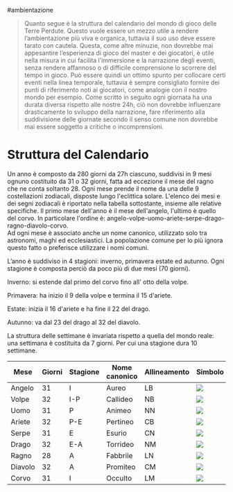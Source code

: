 #ambientazione 
>Quanto segue è la struttura del calendario del mondo di gioco delle Terre Perdute. Questo vuole essere un mezzo utile a rendere l’ambientazione più viva e organica, tuttavia il suo uso deve essere tarato con cautela. 
>Questa, come altre minuzie, non dovrebbe mai appesantire l’esperienza di gioco del master e dei giocatori, è utile nella misura in cui facilita l’immersione e la narrazione degli eventi, senza rendere affannoso o di difficile comprensione lo scorrere del tempo in gioco. 
>Può essere quindi un ottimo spunto per collocare certi eventi nella linea temporale, tuttavia è sempre consigliato fornire dei punti di riferimento noti ai giocatori, come analogie con il nostro mondo per esempio. 
>Come scritto in seguito ogni giornata ha una durata diversa rispetto alle nostre 24h, ciò non dovrebbe influenzare drasticamente lo sviluppo della narrazione, fare riferimento alla suddivisione delle giornate secondo il senso comune non dovrebbe mai essere soggetto a critiche o incomprensioni. 

# Struttura del Calendario
Un anno è composto da 280 giorni da 27h ciascuno, suddivisi in 9 mesi ognuno costituito da 31 o 32 giorni, fatta ad eccezione il mese del ragno che ne conta soltanto 28. Ogni mese prende il nome da una delle 9 costellazioni zodiacali, disposte lungo l'eclittica solare. L'elenco dei mesi e dei segni zodiacali è riportato nella tabella sottostante, insieme alle relative specifiche. Il primo mese dell'anno è il mese dell'angelo, l'ultimo è quello del corvo. In particolare l'ordine è: angelo-volpe-uomo-ariete-serpe-drago-ragno-diavolo-corvo.  
Ad ogni mese è associato anche un nome canonico, utilizzato solo tra astronomi, maghi ed ecclesiastici. La popolazione comune per lo più ignora questo fatto o preferisce utilizzare i nomi comuni. 

L’anno è suddiviso in 4 stagioni: inverno, primavera estate ed autunno. Ogni stagione è composta perciò da poco più di due mesi (70 giorni).

Inverno: si estende dal primo del corvo fino all' otto della volpe.

Primavera: ha inizio il 9 della volpe e termina il 15 d'ariete.

Estate: inizia il 16 d'ariete e ha fine il 22 del drago. 

Autunno: va dal 23 del drago al 32 del diavolo.

La struttura delle settimane è invariata rispetto a quella del mondo reale: una settimana è costituita da 7 giorni. Per cui una stagione dura 10 settimane.

| Mese    | Giorni | Stagione | Nome canonico | Allineamento | Simbolo                                                                                                                                                                                                                                     |
| ------- | ------ | -------- | ------------- | ------------ | ------------------------------------------------------------------------------------------------------------------------------------------------------------------------------------------------------------------------------------------- |
| Angelo  | 31     | I        | Aureo         | LB           | ![](https://lh7-us.googleusercontent.com/docsz/AD_4nXddVSXhOItzW2FEW74WGuxICXSz-G9fRSf31aA3EYjebgnJh6MEZUwt0NIwsMcxewhlo9jMdjU7HI5b2yLNMJIwhtSH5-wGOBJRWT4S_XGTsHL5uROE-OVaH10VdySW_Eh_bdRot-AWfJqcdj_wJRKhbufr?key=ZYuynkEuiDOeF2w1foRQ9g) |
| Volpe   | 32     | I-P      | Callideo      | NB           | ![](https://lh7-us.googleusercontent.com/docsz/AD_4nXdGFnezjEdCChqGyl5Rz2ooHGxeyvgFowWaguBWGUmmhyPl30agRQk4hRORXQXxbI5kZ1ALG9u6Y87aeXcCa0qzmnL7ODP_I3kwfNfTSxkv5FcEq4O8quolAAP8oZh8XyB96Tl9q-l2-eaZrKd2UC9SmHaf?key=ZYuynkEuiDOeF2w1foRQ9g) |
| Uomo    | 31     | P        | Animeo        | NN           | ![](https://lh7-us.googleusercontent.com/docsz/AD_4nXcJpHgX5VlC6FxGvE-XMWOtB1u5L97khyQO6K41RtqmIIrC1Lrf6W85Aa3zKqGR2ej2_lNfNzu39a3Ka6Z4oqo0kiA1TW25WzibKpslYePCqpUZZcQDXsxYIcPzlxkXYyFTrIl7XW5LWFJoanG60xC84i-j?key=ZYuynkEuiDOeF2w1foRQ9g) |
| Ariete  | 32     | P-E      | Pertineo      | CB           | ![](https://lh7-us.googleusercontent.com/docsz/AD_4nXdXCw5tVhQTC6jwbxkYdDp9Y8RG_PjE6163BMzxYZkokJ76RUeUnh2q-lFM__g7c4C9L8D293I2eTnV9NCiEZ6MJlsNZZtVRZmQobIMCplgrCXs4yQg_zSU-Hrd5Ju4HTVuCRcXCctRDXIHQrl2m1WM6k35?key=ZYuynkEuiDOeF2w1foRQ9g) |
| Serpe   | 31     | E        | Esurio        | CN           | ![](https://lh7-us.googleusercontent.com/docsz/AD_4nXeAl43okyJoZI7W-Ar7SU1jCzhmurKi0CbTY80DSaN5VNn2wgJXO8sd3qaL9fu0wCdndFU6ET0mXAZRNXnB4OfQGf5DiQIUQQAykLSLdM72SGvf3cUnFFtMZG0-nUvLIbhkPmPEiwqZZvI3X4AiHwJ9ky8?key=ZYuynkEuiDOeF2w1foRQ9g)  |
| Drago   | 32     | E-A      | Torrideo      | NM           | ![](https://lh7-us.googleusercontent.com/docsz/AD_4nXf0BoK7hfqtABrcfMe632pODuMrfKsxEvTjEpCynwbuyJdg8Cjbz1KE3KJg0aoETS-qhE396ePbf87NhVlOaGVqYXFg_rWaJBmTH3eOaGeFyf625mnzWr0QkOvJVtOobyLHjffaqaIP6vFyIzIDtCHTXkTw?key=ZYuynkEuiDOeF2w1foRQ9g) |
| Ragno   | 28     | A        | Fabbrile      | LN           | ![](https://lh7-us.googleusercontent.com/docsz/AD_4nXdu6Rgbln8tdSvfRhGTBwtVZgz8A1JfCTpIJ5SMH6Z9RC5zTdF-wDR9fBkJKFTB3EeBCoPVCRIQn3lKdU9C4k1a-_4s9UrXgQkkRaJqAix0V9TVrgCgwKhw7u7RDMtB7AEil5PjVNG1n3gTNETQCTTrfQM?key=ZYuynkEuiDOeF2w1foRQ9g)  |
| Diavolo | 32     | A        | Promiteo      | CM           | ![](https://lh7-us.googleusercontent.com/docsz/AD_4nXf8fwbcHSzrAJDtjoTiB9BV-GurT-4jEVQHjNqtZHJxTUpKs1lKUmKqkTVhz5xcdZZL_JO6NHMRz4DLYcZYelG5K2grTwTabwA5YItQw19EVgS8rpTBGbgUr6imEml7KEKJ_LheX641PbbknZXekj0wUrc?key=ZYuynkEuiDOeF2w1foRQ9g)  |
| Corvo   | 31     | I        | Occulto       | LM           | ![](https://lh7-us.googleusercontent.com/docsz/AD_4nXerC0OO1JKgWHt49rB-BGLbdkXIKhiHrBzw3eDAkpIeg5zZ7Be9rOOeKgwTIYa_4eugarsVndnNmzcO0f87T-f6Vi1tbSpH2686n4dhrjORPU74rQCllMVi5Lf6oNvoA0OSoKJ6zzZdZuAEK6tFyI6xaWLM?key=ZYuynkEuiDOeF2w1foRQ9g) |